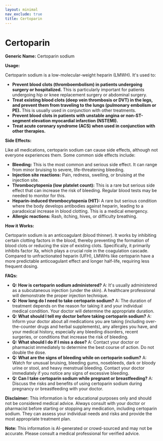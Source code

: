 ```yaml
---
layout: minimal
nav_exclude: true
title: Certoparin
---
```


# Certoparin

**Generic Name:** Certoparin sodium

**Usage:**

Certoparin sodium is a low-molecular-weight heparin (LMWH). It's used to:

* **Prevent blood clots (thromboembolism) in patients undergoing surgery or hospitalized.** This is particularly important for patients undergoing hip or knee replacement surgery or abdominal surgery.
* **Treat existing blood clots (deep vein thrombosis or DVT) in the legs, and prevent them from traveling to the lungs (pulmonary embolism or PE).**  This is usually used in conjunction with other treatments.
* **Prevent blood clots in patients with unstable angina or non-ST-segment elevation myocardial infarction (NSTEMI).**
* **Treat acute coronary syndrome (ACS) when used in conjunction with other therapies.**


**Side Effects:**

Like all medications, certoparin sodium can cause side effects, although not everyone experiences them.  Some common side effects include:

* **Bleeding:** This is the most common and serious side effect.  It can range from minor bruising to severe, life-threatening bleeding.
* **Injection site reactions:** Pain, redness, swelling, or bruising at the injection site.
* **Thrombocytopenia (low platelet count):**  This is a rare but serious side effect that can increase the risk of bleeding.  Regular blood tests may be needed to monitor for this.
* **Heparin-induced thrombocytopenia (HIT):** A rare but serious condition where the body develops antibodies against heparin, leading to a paradoxical increase in blood clotting. This is a medical emergency.
* **Allergic reactions:** Rash, itching, hives, or difficulty breathing.


**How it Works:**

Certoparin sodium is an anticoagulant (blood thinner). It works by inhibiting certain clotting factors in the blood, thereby preventing the formation of blood clots or reducing the size of existing clots.  Specifically, it primarily inhibits factor Xa, which plays a crucial role in the coagulation cascade.  Compared to unfractionated heparin (UFH), LMWHs like certoparin have a more predictable anticoagulant effect and longer half-life, requiring less frequent dosing.


**FAQs:**

* **Q: How is certoparin sodium administered?**  A: It's usually administered as a subcutaneous injection (under the skin).  A healthcare professional will demonstrate the proper injection technique.
* **Q: How long do I need to take certoparin sodium?** A: The duration of treatment depends on the reason for taking it and your individual medical condition. Your doctor will determine the appropriate duration.
* **Q: What should I tell my doctor before taking certoparin sodium?** A:  Inform your doctor about all medications you are taking (including over-the-counter drugs and herbal supplements), any allergies you have, and your medical history, especially any bleeding disorders, recent surgeries, or conditions that increase the risk of bleeding.
* **Q: What should I do if I miss a dose?** A: Contact your doctor or pharmacist immediately to determine the best course of action.  Do not double the dose.
* **Q: What are the signs of bleeding while on certoparin sodium?** A: Watch for unusual bruising, bleeding gums, nosebleeds, dark or bloody urine or stool, and heavy menstrual bleeding.  Contact your doctor immediately if you notice any signs of excessive bleeding.
* **Q: Can I take certoparin sodium while pregnant or breastfeeding?** A: Discuss the risks and benefits of using certoparin sodium during pregnancy or breastfeeding with your doctor.


**Disclaimer:** This information is for educational purposes only and should not be considered medical advice. Always consult with your doctor or pharmacist before starting or stopping any medication, including certoparin sodium. They can assess your individual needs and risks and provide the most appropriate treatment plan.


**Note:** This information is AI-generated or crowd-sourced and may not be accurate. Please consult a medical professional for verified advice.